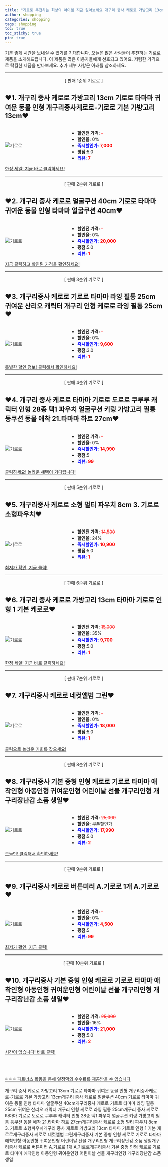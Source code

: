```yaml
---
title: "기로로 추천하는 최상의 아이템 지금 알아보세요 개구리 중사 케로로 가방고리 13cm"
author: shopping
categories: shopping
tags: shopping
toc: true
toc_sticky: true
pin: true
---
```

기분 좋게 시간을 보내실 수 있기를 기대합니다. 오늘은 많은 사람들이 추천하는 기로로 제품을 소개해드립니다. 이 제품은 많은 이용자들에게 선호되고 있어요. 저렴한 가격으로 탁월한 제품을 만나보세요. 추가 세부 사항은 아래를 참조하세요.

---
<p class="toplist" style="margin: 0 auto; display: block; width: fit-content;">[ 판매 1순위 기로로 ]</p>

<h2><strong>❤️1. 개구리 중사 케로로 가방고리 13cm 기로로 타마마 귀여운 동물 인형 개구리중사케로로-기로로 기본 가방고리 13cm❤️</strong></h2>

<div style="display: flex; align-items: center;">
    <div style="flex: 0.4;">
        <img src="https://thumbnail9.coupangcdn.com/thumbnails/remote/230x230ex/image/vendor_inventory/8871/98eac477e980f1333564f61dbc11cac3769fe1893eb451c9110d19f39dec.jpg" alt="기로로" style="max-width: 100%;">
    </div>
    <div style="flex: 0.6; margin-left: 10px;">
        <ul>
            <li><strong>할인전 가격:</strong> <del style="color: red;">-</del></li>
            <li><strong>할인율:</strong> 0%</li>
            <li><span style='color:blue'><strong>즉시할인가:</strong></span> <span style='color:red'><strong>7,000</strong></span></li>
            <li><strong>평점:</strong>5.0</li>
            <li><span style='color:blue'><strong>리뷰:</strong></span> <span style='color:red'><strong>7</strong></span></li>
        </ul>
    </div>
</div>
<div class="center">
    <a href="https://selin100587001.github.io?lptag=AF9450613&subid=githubio&pageKey=7814600404&traceid=V0-153&itemId=21206857330&vendorItemId=88268083251" class="myButton">
        한정 세일! 지금 바로 클릭하세요!
    </a>
</div>


---
<p class="toplist" style="margin: 0 auto; display: block; width: fit-content;">[ 판매 2순위 기로로 ]</p>

<h2><strong>❤️2. 개구리 중사 케로로 얼굴쿠션 40cm 기로로 타마마 귀여운 동물 인형 타마마 얼굴쿠션 40cm❤️</strong></h2>

<div style="display: flex; align-items: center;">
    <div style="flex: 0.4;">
        <img src="https://thumbnail7.coupangcdn.com/thumbnails/remote/230x230ex/image/vendor_inventory/7e9d/a7cc9c08414509f5b63eccd2e2ac16aca1ddc28e75da7b26a9abacf6eaae.jpg" alt="기로로" style="max-width: 100%;">
    </div>
    <div style="flex: 0.6; margin-left: 10px;">
        <ul>
            <li><strong>할인전 가격:</strong> <del style="color: red;">-</del></li>
            <li><strong>할인율:</strong> 0%</li>
            <li><span style='color:blue'><strong>즉시할인가:</strong></span> <span style='color:red'><strong>20,000</strong></span></li>
            <li><strong>평점:</strong>5.0</li>
            <li><span style='color:blue'><strong>리뷰:</strong></span> <span style='color:red'><strong>1</strong></span></li>
        </ul>
    </div>
</div>
<div class="center">
    <a href="https://selin100587001.github.io?lptag=AF9450613&subid=githubio&pageKey=7956392278&traceid=V0-153&itemId=21983189380&vendorItemId=89030799486" class="myButton">
        지금 클릭하고 할인된 가격을 확인하세요!
    </a>
</div>


---
<p class="toplist" style="margin: 0 auto; display: block; width: fit-content;">[ 판매 3순위 기로로 ]</p>

<h2><strong>❤️3. 개구리중사 케로로 기로로 타마마 라잉 필통 25cm 귀여운 산리오 캐릭터 개구리 인형 케로로 라잉 필통 25cm❤️</strong></h2>

<div style="display: flex; align-items: center;">
    <div style="flex: 0.4;">
        <img src="https://thumbnail7.coupangcdn.com/thumbnails/remote/230x230ex/image/vendor_inventory/58c5/eabde7877bdfc6d39dea317ec416c6d5fe0f148f01903c4e583ffde1225b.jpg" alt="기로로" style="max-width: 100%;">
    </div>
    <div style="flex: 0.6; margin-left: 10px;">
        <ul>
            <li><strong>할인전 가격:</strong> <del style="color: red;">-</del></li>
            <li><strong>할인율:</strong> 0%</li>
            <li><span style='color:blue'><strong>즉시할인가:</strong></span> <span style='color:red'><strong>9,600</strong></span></li>
            <li><strong>평점:</strong>3.0</li>
            <li><span style='color:blue'><strong>리뷰:</strong></span> <span style='color:red'><strong>1</strong></span></li>
        </ul>
    </div>
</div>
<div class="center">
    <a href="https://selin100587001.github.io?lptag=AF9450613&subid=githubio&pageKey=8120990652&traceid=V0-153&itemId=23035489235&vendorItemId=90069238073" class="myButton">
        특별한 할인 정보! 클릭해서 확인하세요!
    </a>
</div>


---
<p class="toplist" style="margin: 0 auto; display: block; width: fit-content;">[ 판매 4순위 기로로 ]</p>

<h2><strong>❤️4. 개구리 중사 케로로 타마마 기로로 도로로 쿠루루 캐릭터 인형 28종 택1 파우치 얼굴쿠션 키링 가방고리 필통 등쿠션 동물 애착 21.타마마 하트 27cm❤️</strong></h2>

<div style="display: flex; align-items: center;">
    <div style="flex: 0.4;">
        <img src="https://thumbnail7.coupangcdn.com/thumbnails/remote/230x230ex/image/vendor_inventory/5598/e199b814b3a9441d5858e67dea6fb599cbc856bffaa1eab0d9c86b03458f.jpg" alt="기로로" style="max-width: 100%;">
    </div>
    <div style="flex: 0.6; margin-left: 10px;">
        <ul>
            <li><strong>할인전 가격:</strong> <del style="color: red;">-</del></li>
            <li><strong>할인율:</strong> 0%</li>
            <li><span style='color:blue'><strong>즉시할인가:</strong></span> <span style='color:red'><strong>14,990</strong></span></li>
            <li><strong>평점:</strong>5</li>
            <li><span style='color:blue'><strong>리뷰:</strong></span> <span style='color:red'><strong>99</strong></span></li>
        </ul>
    </div>
</div>
<div class="center">
    <a href="https://selin100587001.github.io?lptag=AF9450613&subid=githubio&pageKey=8049607716&traceid=V0-153&itemId=22569837293&vendorItemId=89611689253" class="myButton">
        클릭하세요! 놀라운 혜택이 기다립니다!
    </a>
</div>


---
<p class="toplist" style="margin: 0 auto; display: block; width: fit-content;">[ 판매 5순위 기로로 ]</p>

<h2><strong>❤️5. 개구리중사 케로로 소형 멀티 파우치 8cm 3. 기로로 소형파우치❤️</strong></h2>

<div style="display: flex; align-items: center;">
    <div style="flex: 0.4;">
        <img src="https://thumbnail7.coupangcdn.com/thumbnails/remote/230x230ex/image/vendor_inventory/dc85/fed2124ece8205d5cd93fde691f006327a8cb0d22a8ec10f618c966ceeed.png" alt="기로로" style="max-width: 100%;">
    </div>
    <div style="flex: 0.6; margin-left: 10px;">
        <ul>
            <li><strong>할인전 가격:</strong> <del style="color: red;">14,500</del></li>
            <li><strong>할인율:</strong> 24%</li>
            <li><span style='color:blue'><strong>즉시할인가:</strong></span> <span style='color:red'><strong>10,900</strong></span></li>
            <li><strong>평점:</strong>5.0</li>
            <li><span style='color:blue'><strong>리뷰:</strong></span> <span style='color:red'><strong>1</strong></span></li>
        </ul>
    </div>
</div>
<div class="center">
    <a href="https://selin100587001.github.io?lptag=AF9450613&subid=githubio&pageKey=8027266637&traceid=V0-153&itemId=22436724694&vendorItemId=89481411539" class="myButton">
        최저가 확인, 지금 클릭!
    </a>
</div>


---
<p class="toplist" style="margin: 0 auto; display: block; width: fit-content;">[ 판매 6순위 기로로 ]</p>

<h2><strong>❤️6. 개구리 중사 케로로 가방고리 13cm 타마마 기로로 인형 1 기본 케로로❤️</strong></h2>

<div style="display: flex; align-items: center;">
    <div style="flex: 0.4;">
        <img src="https://thumbnail6.coupangcdn.com/thumbnails/remote/230x230ex/image/vendor_inventory/9239/d501ae9ff8ef1ac6373e506d26e3376542e1623b00da353b5f613edbbfb2.jpg" alt="기로로" style="max-width: 100%;">
    </div>
    <div style="flex: 0.6; margin-left: 10px;">
        <ul>
            <li><strong>할인전 가격:</strong> <del style="color: red;">15,000</del></li>
            <li><strong>할인율:</strong> 35%</li>
            <li><span style='color:blue'><strong>즉시할인가:</strong></span> <span style='color:red'><strong>9,700</strong></span></li>
            <li><strong>평점:</strong>5.0</li>
            <li><span style='color:blue'><strong>리뷰:</strong></span> <span style='color:red'><strong>1</strong></span></li>
        </ul>
    </div>
</div>
<div class="center">
    <a href="https://selin100587001.github.io?lptag=AF9450613&subid=githubio&pageKey=7847910772&traceid=V0-153&itemId=21382971104&vendorItemId=88471720735" class="myButton">
        한정 세일! 지금 바로 클릭하세요!
    </a>
</div>


---
<p class="toplist" style="margin: 0 auto; display: block; width: fit-content;">[ 판매 7순위 기로로 ]</p>

<h2><strong>❤️7. 개구리중사 케로로 네컷앨범 그린❤️</strong></h2>

<div style="display: flex; align-items: center;">
    <div style="flex: 0.4;">
        <img src="https://thumbnail9.coupangcdn.com/thumbnails/remote/230x230ex/image/vendor_inventory/9f84/0d51482410830d2f1368c535bc22089326758dc465c6cd76e65ee9ee0abf.jpg" alt="기로로" style="max-width: 100%;">
    </div>
    <div style="flex: 0.6; margin-left: 10px;">
        <ul>
            <li><strong>할인전 가격:</strong> <del style="color: red;">-</del></li>
            <li><strong>할인율:</strong> 0%</li>
            <li><span style='color:blue'><strong>즉시할인가:</strong></span> <span style='color:red'><strong>18,000</strong></span></li>
            <li><strong>평점:</strong>5.0</li>
            <li><span style='color:blue'><strong>리뷰:</strong></span> <span style='color:red'><strong>1</strong></span></li>
        </ul>
    </div>
</div>
<div class="center">
    <a href="https://selin100587001.github.io?lptag=AF9450613&subid=githubio&pageKey=7486160266&traceid=V0-153&itemId=19566273193&vendorItemId=86674130249" class="myButton">
        클릭으로 놀라운 기회를 잡으세요!
    </a>
</div>


---
<p class="toplist" style="margin: 0 auto; display: block; width: fit-content;">[ 판매 8순위 기로로 ]</p>

<h2><strong>❤️8. 개구리중사 기본 중형 인형 케로로 기로로 타마마 애착인형 아동인형 귀여운인형 어린이날 선물 개구리인형 개구리장난감 소품 생일❤️</strong></h2>

<div style="display: flex; align-items: center;">
    <div style="flex: 0.4;">
        <img src="https://thumbnail10.coupangcdn.com/thumbnails/remote/230x230ex/image/vendor_inventory/b8c6/5e7354d1069863e6c21f865b0266b107d092ac8e7cf7cd854d8cb4ab11b0.jpg" alt="기로로" style="max-width: 100%;">
    </div>
    <div style="flex: 0.6; margin-left: 10px;">
        <ul>
            <li><strong>할인전 가격:</strong> <del style="color: red;">25,000</del></li>
            <li><strong>할인율:</strong> 쿠폰할인가</li>
            <li><span style='color:blue'><strong>즉시할인가:</strong></span> <span style='color:red'><strong>17,990</strong></span></li>
            <li><strong>평점:</strong>5.0</li>
            <li><span style='color:blue'><strong>리뷰:</strong></span> <span style='color:red'><strong>2</strong></span></li>
        </ul>
    </div>
</div>
<div class="center">
    <a href="https://selin100587001.github.io?lptag=AF9450613&subid=githubio&pageKey=8065575203&traceid=V0-153&itemId=22682537617&vendorItemId=89718511464" class="myButton">
        오늘만! 클릭해서 확인하세요!
    </a>
</div>


---
<p class="toplist" style="margin: 0 auto; display: block; width: fit-content;">[ 판매 9순위 기로로 ]</p>

<h2><strong>❤️9. 개구리중사 케로로 버튼미러 A.기로로 1개 A.기로로❤️</strong></h2>

<div style="display: flex; align-items: center;">
    <div style="flex: 0.4;">
        <img src="https://thumbnail9.coupangcdn.com/thumbnails/remote/230x230ex/image/vendor_inventory/c4bc/f8c444109fe03196ae52632bb5b316672709b9c14e518f47de4407cf478a.jpg" alt="기로로" style="max-width: 100%;">
    </div>
    <div style="flex: 0.6; margin-left: 10px;">
        <ul>
            <li><strong>할인전 가격:</strong> <del style="color: red;">-</del></li>
            <li><strong>할인율:</strong> 0%</li>
            <li><span style='color:blue'><strong>즉시할인가:</strong></span> <span style='color:red'><strong>4,500</strong></span></li>
            <li><strong>평점:</strong>5</li>
            <li><span style='color:blue'><strong>리뷰:</strong></span> <span style='color:red'><strong>99</strong></span></li>
        </ul>
    </div>
</div>
<div class="center">
    <a href="https://selin100587001.github.io?lptag=AF9450613&subid=githubio&pageKey=7809691100&traceid=V0-153&itemId=21179696813&vendorItemId=88241125699" class="myButton">
        최저가 확인, 지금 클릭!
    </a>
</div>


---
<p class="toplist" style="margin: 0 auto; display: block; width: fit-content;">[ 판매 10순위 기로로 ]</p>

<h2><strong>❤️10. 개구리중사 기본 중형 인형 케로로 기로로 타마마 애착인형 아동인형 귀여운인형 어린이날 선물 개구리인형 개구리장난감 소품 생일❤️</strong></h2>

<div style="display: flex; align-items: center;">
    <div style="flex: 0.4;">
        <img src="https://thumbnail8.coupangcdn.com/thumbnails/remote/230x230ex/image/vendor_inventory/b576/bec4a6cdd1934c23e08df3c6741449bde27dcd464410ae9940794250be69.jpg" alt="기로로" style="max-width: 100%;">
    </div>
    <div style="flex: 0.6; margin-left: 10px;">
        <ul>
            <li><strong>할인전 가격:</strong> <del style="color: red;">25,000</del></li>
            <li><strong>할인율:</strong> 16%</li>
            <li><span style='color:blue'><strong>즉시할인가:</strong></span> <span style='color:red'><strong>21,000</strong></span></li>
            <li><strong>평점:</strong>5.0</li>
            <li><span style='color:blue'><strong>리뷰:</strong></span> <span style='color:red'><strong>2</strong></span></li>
        </ul>
    </div>
</div>
<div class="center">
    <a href="https://selin100587001.github.io?lptag=AF9450613&subid=githubio&pageKey=8065575203&traceid=V0-153&itemId=23684332750&vendorItemId=90709527521" class="myButton">
        시간이 없습니다! 바로 클릭!
    </a>
</div>

<br><br><br>[💦 💦 💦 파트너스 활동을 통해 일정액의 수수료를 제공받을 수 있습니다](https://link.coupang.com/a/bcpT2c)<br><br>개구리 중사 케로로 가방고리 13cm 기로로 타마마 귀여운 동물 인형 개구리중사케로로-기로로 기본 가방고리 13cm개구리 중사 케로로 얼굴쿠션 40cm 기로로 타마마 귀여운 동물 인형 타마마 얼굴쿠션 40cm개구리중사 케로로 기로로 타마마 라잉 필통 25cm 귀여운 산리오 캐릭터 개구리 인형 케로로 라잉 필통 25cm개구리 중사 케로로 타마마 기로로 도로로 쿠루루 캐릭터 인형 28종 택1 파우치 얼굴쿠션 키링 가방고리 필통 등쿠션 동물 애착 21.타마마 하트 27cm개구리중사 케로로 소형 멀티 파우치 8cm 3. 기로로 소형파우치개구리 중사 케로로 가방고리 13cm 타마마 기로로 인형 1 기본 케로로개구리중사 케로로 네컷앨범 그린개구리중사 기본 중형 인형 케로로 기로로 타마마 애착인형 아동인형 귀여운인형 어린이날 선물 개구리인형 개구리장난감 소품 생일개구리중사 케로로 버튼미러 A.기로로 1개 A.기로로개구리중사 기본 중형 인형 케로로 기로로 타마마 애착인형 아동인형 귀여운인형 어린이날 선물 개구리인형 개구리장난감 소품 생일